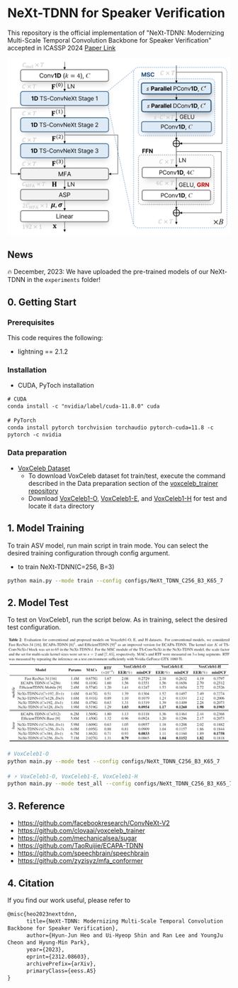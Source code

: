 # NeXt-TDNN for Speaker Verification

This repository is the official implementation of "NeXt-TDNN: Modernizing Multi-Scale Temporal Convolution Backbone for Speaker Verification" accepted in ICASSP 2024 [Paper Link](https://arxiv.org/abs/2312.08603)

<p align="center"><img src="NeXt_TDNN_structure.png" width="550" /></p>

## News
🔥 December, 2023: We have uploaded the pre-trained models of our NeXt-TDNN in the `experiments` folder!


## 0. Getting Start

### Prerequisites
This code requires the following:
* lightning == 2.1.2

### Installation

* CUDA, PyToch installation
```
# CUDA
conda install -c "nvidia/label/cuda-11.8.0" cuda

# PyTorch
conda install pytorch torchvision torchaudio pytorch-cuda=11.8 -c pytorch -c nvidia
```
### Data preparation
- [VoxCeleb Dataset](https://www.robots.ox.ac.uk/~vgg/data/voxceleb/index.html#about)
  - To download VoxCeleb dataset fot train/test, execute the command described in the Data preparation section of the [voxceleb_trainer repository](https://github.com/clovaai/voxceleb_trainer)
  - Download [VoxCeleb1-O](https://www.robots.ox.ac.uk/~vgg/data/voxceleb/meta/veri_test2.txt), [VoxCeleb1-E](https://www.robots.ox.ac.uk/~vgg/data/voxceleb/meta/list_test_all2.txt), and [VoxCeleb1-H](https://www.robots.ox.ac.uk/~vgg/data/voxceleb/meta/list_test_hard2.txt)  for test and locate it `data` directory
 
## 1. Model Training
To train ASV model, run main script in train mode. You can select the desired training configuration through config argument.

- to train NeXt-TDNN(C=256, B=3)
```bash
python main.py --mode train --config configs/NeXt_TDNN_C256_B3_K65_7
```



## 2. Model Test
To test on VoxCeleb1, run the script below. As in training, select the desired test configuration.

<p align="center"><img src="table_result.png"/></p>

```bash
# VoxCeleb1-O
python main.py --mode test --config configs/NeXt_TDNN_C256_B3_K65_7

# ⚡ VoxCeleb1-O, VoxCeleb1-E, VoxCeleb1-H
python main.py --mode test_all --config configs/NeXt_TDNN_C256_B3_K65_7
```


## 3. Reference
- https://github.com/facebookresearch/ConvNeXt-V2
- https://github.com/clovaai/voxceleb_trainer
- https://github.com/mechanicalsea/sugar
- https://github.com/TaoRuijie/ECAPA-TDNN
- https://github.com/speechbrain/speechbrain
- https://github.com/zyzisyz/mfa_conformer


## 4. Citation

If you find our work useful, please refer to 
```
@misc{heo2023nexttdnn,
      title={NeXt-TDNN: Modernizing Multi-Scale Temporal Convolution Backbone for Speaker Verification}, 
      author={Hyun-Jun Heo and Ui-Hyeop Shin and Ran Lee and YoungJu Cheon and Hyung-Min Park},
      year={2023},
      eprint={2312.08603},
      archivePrefix={arXiv},
      primaryClass={eess.AS}
}
```
